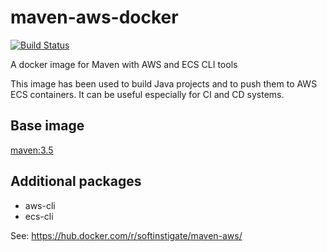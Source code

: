 # maven-aws-docker

[![Build Status](https://travis-ci.org/SoftInstigate/maven-aws-docker.svg?branch=master)](https://travis-ci.org/SoftInstigate/maven-aws-docker)

A docker image for Maven with AWS and ECS CLI tools

This image has been used to build Java projects and to push them to AWS ECS containers. It can be useful especially for CI and CD systems.

## Base image ##

[maven:3.5](https://hub.docker.com/r/library/maven/)

## Additional packages ##

* aws-cli
* ecs-cli

See: https://hub.docker.com/r/softinstigate/maven-aws/
